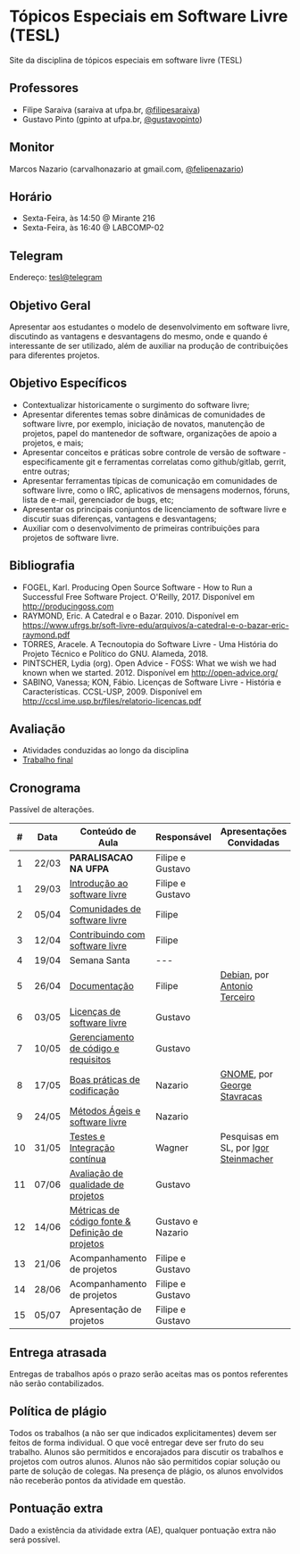 # Tópicos Especiais em Software Livre (TESL)

Site da disciplina de tópicos especiais em software livre (TESL)

## Professores

- Filipe Saraiva (saraiva at ufpa.br, [@filipesaraiva](https://github.com/filipesaraiva))
- Gustavo Pinto (gpinto at ufpa.br, [@gustavopinto](https://github.com/gustavopinto))

## Monitor

Marcos Nazario (carvalhonazario at gmail.com, [@felipenazario](https://github.com/felipenazario))

## Horário

- Sexta-Feira, às 14:50 @ Mirante 216
- Sexta-Feira, às 16:40 @ LABCOMP-02

## Telegram

Endereço: [tesl@telegram](https://t.me/joinchat/GeSB2RXChn9BHN0hDF0RFA)

## Objetivo Geral

Apresentar aos estudantes o modelo de desenvolvimento em software livre,
discutindo as vantagens e desvantagens do mesmo, onde e quando é interessante
de ser utilizado, além de auxiliar na produção de contribuições para diferentes
projetos.

## Objetivo Específicos

- Contextualizar historicamente o surgimento do software livre;
- Apresentar diferentes temas sobre dinâmicas de comunidades de software livre,
por exemplo, iniciação de novatos, manutenção de projetos, papel do mantenedor
de software, organizações de apoio a projetos, e mais;
- Apresentar conceitos e práticas sobre controle de versão de software - especificamente git e ferramentas correlatas como github/gitlab, gerrit, entre outras;
- Apresentar ferramentas típicas de comunicação em comunidades de software livre, como o IRC, aplicativos de mensagens modernos, fóruns, lista de e-mail, gerenciador de bugs, etc;
- Apresentar os principais conjuntos de licenciamento de software livre e discutir suas diferenças, vantagens e desvantagens;
- Auxiliar com o desenvolvimento de primeiras contribuições para projetos de software livre.

## Bibliografia

- FOGEL, Karl. Producing Open Source Software - How to Run a Successful Free Software Project. O'Reilly, 2017. Disponível em http://producingoss.com
- RAYMOND, Eric. A Catedral e o Bazar. 2010. Disponível em https://www.ufrgs.br/soft-livre-edu/arquivos/a-catedral-e-o-bazar-eric-raymond.pdf
- TORRES, Aracele. A Tecnoutopia do Software Livre - Uma História do Projeto Técnico e Político do GNU. Alameda, 2018.
- PINTSCHER, Lydia (org). Open Advice - FOSS: What we wish we had known when we started. 2012. Disponível em http://open-advice.org/
- SABINO, Vanessa; KON, Fábio. Licenças de Software Livre - História e Características. CCSL-USP, 2009. Disponível em http://ccsl.ime.usp.br/files/relatorio-licencas.pdf

## Avaliação

- Atividades conduzidas ao longo da disciplina
- [Trabalho final](trabalho-final.md)

## Cronograma

Passível de alterações.

| # | Data  | Conteúdo de Aula                                            | Responsável      | Apresentações Convidadas |
|:-:|-------|-------------------------------------------------------------|------------------|--------------------------|
| 1 | 22/03 | **PARALISACAO NA UFPA**                                     | Filipe e Gustavo |                          |
| 1 | 29/03 | [Introdução ao software livre](Aula01.md) | Filipe e Gustavo |                          |
| 2 | 05/04 | [Comunidades de software livre](Aula02.md)                  | Filipe           |                          |
| 3 | 12/04 | [Contribuindo com software livre](Aula03.md)                | Filipe           |                          |
| 4 | 19/04 | Semana Santa                                                | ---              |                          |
| 5 | 26/04 | [Documentação](Aula04.md)                                   | Filipe           | [Debian](https://www.debian.org/), por [Antonio Terceiro](http://softwarelivre.org/terceiro) |
| 6 | 03/05 | [Licenças de software livre](Aula05.md)                     | Gustavo          |                          |
| 7 | 10/05 | [Gerenciamento de código e requisitos](Aula06.md)           | Gustavo          |                          |
| 8 | 17/05 | [Boas práticas de codificação](Aula08.md)                   | Nazario          | [GNOME](https://www.gnome.org/), por [George Stavracas](https://feaneron.com/) |
| 9 | 24/05 | [Métodos Ágeis e software livre](Aula09.md)                 | Nazario          |                          |
| 10 | 31/05 | [Testes e Integração contínua](Aula10.md)                  | Wagner           | Pesquisas em SL, por [Igor Steinmacher](http://www.igor.pro.br/) |
| 11 | 07/06 | [Avaliação de qualidade de projetos](Aula11.md)                         | Gustavo          |                          |
| 12 | 14/06 | [Métricas de código fonte & Definição de projetos](Aula12.md)          | Gustavo e Nazario |                          |
| 13 | 21/06 | Acompanhamento de projetos                                 | Filipe e Gustavo |                          |
| 14 | 28/06 | Acompanhamento de projetos                                 | Filipe e Gustavo |                          |
| 15 | 05/07 | Apresentação de projetos                                   | Filipe e Gustavo |                          |

## Entrega atrasada

Entregas de trabalhos após o prazo serão aceitas mas os pontos referentes não serão contabilizados.

## Política de plágio

Todos os trabalhos (a não ser que indicados explicitamentes) devem ser feitos de forma individual. O que você entregar deve ser fruto do seu trabalho. Alunos são permitidos e encorajados para discutir os trabalhos e projetos com outros alunos. Alunos não são permitidos copiar solução ou parte de solução de colegas. Na presença de plágio, os alunos envolvidos não receberão pontos da atividade em questão.

## Pontuação extra

Dado a existência da atividade extra (AE), qualquer pontuação extra não será possível.
